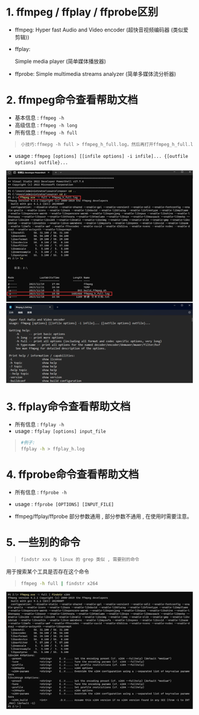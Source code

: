 # 1. ffmpeg / ffplay / ffprobe区别

* ffmpeg:
  Hyper fast Audio and Video encoder (超快音视频编码器 (类似爱剪辑))

* ffplay:

  Simple media player (简单媒体播放器)

* ffprobe:
  Simple multimedia streams analyzer (简单多媒体流分析器)

# 2. ffmpeg命令查看帮助文档

* 基本信息 : `ffmpeg -h`
* 高级信息 : `ffmpeg -h long`
* 所有信息 : `ffmpeg -h full`

> ```tex
> 小技巧:ffmepg -h full > ffmpeg_h_full.log，然后再打开ffmpeg_h_full.log文件查看
> ```

* usage : `ffmpeg [options] [[infile options] -i infile]... {[outfile options] outfile}...`

<img src="assets/image-20231221105110703.png" alt="image-20231221105110703" /> 

<img src="assets/image-20231221105146069.png" alt="image-20231221105146069" /> 

# 3. ffplay命令查看帮助文档

* 所有信息 : `ffplay -h`
* usage : `ffplay [options] input_file`

> ```bash
> #例子:
> ffplay -h > ffplay_h.log
> ```

# 4. ffprobe命令查看帮助文档

* 所有信息 :  `ffprobe -h`
* usage : `ffprobe [OPTIONS] [INPUT_FILE] `

* ffmpeg/ffplay/ffprobe 部分参数通用 , 部分参数不通用 , 在使用时需要注意。

# 5. 一些别的命令

> ```bash
> findstr xxx 与 linux 的 grep 类似 , 需要别的命令
> ```

用于搜索某个工具是否存在这个命令

> ```bash
> ffmpeg -h full | findstr x264
> ```

<img src="assets/image-20231221115411211.png" alt="image-20231221115411211" /> 

